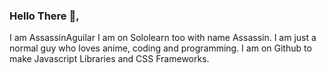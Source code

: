 ### Hello There 👋,
I am AssassinAguilar I am on Sololearn too with name Assassin. I am just a normal guy who loves anime, coding and programming. I am on Github to make Javascript Libraries and CSS Frameworks.
